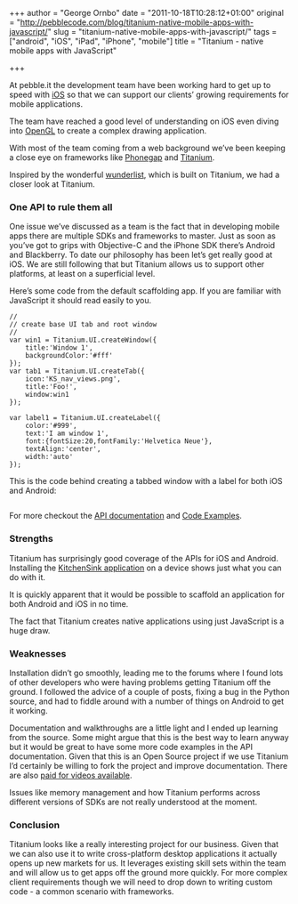 +++
author = "George Ornbo"
date = "2011-10-18T10:28:12+01:00"
original = "http://pebblecode.com/blog/titanium-native-mobile-apps-with-javascript/"
slug = "titanium-native-mobile-apps-with-javascript/"
tags = ["android", "iOS", "iPad", "iPhone", "mobile"]
title = "Titanium - native mobile apps with JavaScript"

+++
<p>At pebble.it the development team have been working hard to get up to speed with <a href="http://www.apple.com/ios/">iOS</a> so that we can support our clients&rsquo; growing requirements for mobile applications.</p>

<p>The team have reached a good level of understanding on iOS even diving into <a href="http://www.opengl.org/">OpenGL</a> to create a complex drawing application.</p>

<p>With most of the team coming from a web background we&rsquo;ve been keeping a close eye on frameworks like <a href="http://www.phonegap.com/">Phonegap</a> and <a href="http://www.appcelerator.com/">Titanium</a>.</p>

<p>Inspired by the wonderful <a href="http://www.6wunderkinder.com/wunderlist/">wunderlist</a>, which is built on Titanium, we had a closer look at Titanium.</p>

<h3>One API to rule them all</h3>

<p>One issue we&rsquo;ve discussed as a team is the fact that in developing mobile apps there are multiple SDKs and frameworks to master. Just as soon as you&rsquo;ve got to grips with Objective-C and the iPhone SDK there&rsquo;s Android and Blackberry. To date our philosophy has been let&rsquo;s get really good at iOS. We are still following that but Titanium allows us to support other platforms, at least on a superficial level.</p>

<p>Here&rsquo;s some code from the default scaffolding app. If you are familiar with JavaScript it should read easily to you.</p>

<pre><code>//
// create base UI tab and root window
//
var win1 = Titanium.UI.createWindow({
    title:'Window 1',
    backgroundColor:'#fff'
});
var tab1 = Titanium.UI.createTab({
    icon:'KS_nav_views.png',
    title:'Foo!',
    window:win1
});

var label1 = Titanium.UI.createLabel({
    color:'#999',
    text:'I am window 1',
    font:{fontSize:20,fontFamily:'Helvetica Neue'},
    textAlign:'center',
    width:'auto'
});
</code></pre>

<p>This is the code behind creating a tabbed window with a label for both iOS and Android:</p>

<p><img src="https://media.tumblr.com/tumblr_lfq8rvv7DE1qz7kgs.jpg" alt=""/></p>

<p>For more checkout the <a href="http://developer.appcelerator.com/apidoc/mobile/latest">API documentation</a> and <a href="http://developer.appcelerator.com/blog/2010/05/sample-code-and-resources.html">Code Examples</a>.</p>

<h3>Strengths</h3>

<p>Titanium has surprisingly good coverage of the APIs for iOS and Android. Installing the <a href="https://github.com/appcelerator/KitchenSink">KitchenSink application</a> on a device shows just what you can do with it.</p>

<p>It is quickly apparent that it would be possible to scaffold an application for both Android and iOS in no time.</p>

<p>The fact that Titanium creates native applications using just JavaScript is a huge draw.</p>

<h3>Weaknesses</h3>

<p>Installation didn&rsquo;t go smoothly, leading me to the forums where I found lots of other developers who were having problems getting Titanium off the ground. I followed the advice of a couple of posts, fixing a bug in the Python source, and had to fiddle around with a number of things on Android to get it working.</p>

<p>Documentation and walkthroughs are a little light and I ended up learning from the source. Some might argue that this is the best way to learn anyway but it would be great to have some more code examples in the API documentation. Given that this is an Open Source project if we use Titanium I&rsquo;d certainly be willing to fork the project and improve documentation. There are also <a href="http://developer.appcelerator.com/training">paid for videos available</a>.</p>

<p>Issues like memory management and how Titanium performs across different versions of SDKs are not really understood at the moment.</p>

<h3>Conclusion</h3>

<p>Titanium looks like a really interesting project for our business. Given that we can also use it to write cross-platform desktop applications it actually opens up new markets for us. It leverages existing skill sets within the team and will allow us to get apps off the ground more quickly. For more complex client requirements though we will need to drop down to writing custom code - a common scenario with frameworks.</p>
